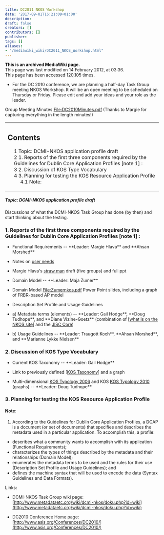 ```yaml
---
title: DC2011 NKOS Workshop
date: '2017-09-01T16:21:09+01:00'
description: 
draft: false
creators: []
contributors: []
publisher: 
tags: []
aliases:
- "/mediawiki_wiki/DC2011_NKOS_Workshop.html"
---
```


 **This is an archived MediaWiki page.**  
This page was last modified on 14 February 2012, at 03:36.  
This page has been accessed 120,105 times.

- For the DC 2010 conference, we are planning a half-day Task Group meeting NKOS Workshop. It will be an open meeting to be scheduled on Thursday or Friday. Please edit and add your ideas and your role as the leader. 

Group Meeting Minutes [File:DC2010Minutes.pdf](/mediawiki_wiki/files/DC2010Minutes.pdf) (Thanks to Margie for capturing everything in the length minutes!)

<table id="toc" class="toc">
  <tr>
    <td>
      <div id="toctitle">
        <h2>Contents</h2>
      </div>
      <ul>
        <li class="toclevel-1 tocsection-1"><a href="#Topic:_DCMI-NKOS_application_profile_draft"><span class="tocnumber">1</span> <span class="toctext">Topic: DCMI-NKOS application profile draft</span></a></li>
        <li class="toclevel-1 tocsection-2"><a href="#1._Reports_of_the_first_three_components_required_by_the_Guidelines_for_Dublin_Core_Application_Profiles_.5Bnote_1.5D_:"><span class="tocnumber">2</span> <span class="toctext">1. Reports of the first three components required by the Guidelines for Dublin Core Application Profiles [note 1] :</span></a></li>
        <li class="toclevel-1 tocsection-3"><a href="#2._Discussion_of_KOS_Type_Vocabulary"><span class="tocnumber">3</span> <span class="toctext">2. Discussion of KOS Type Vocabulary</span></a></li>
        <li class="toclevel-1 tocsection-4">
          <a href="#3._Planning_for_testing_the_KOS_Resource_Application_Profile"><span class="tocnumber">4</span> <span class="toctext">3. Planning for testing the KOS Resource Application Profile</span></a>
          <ul>
            <li class="toclevel-2 tocsection-5"><a href="#Note:"><span class="tocnumber">4.1</span> <span class="toctext">Note:</span></a></li>
          </ul>
        </li>
      </ul>
    </td>
  </tr>
</table>

##### Topic: DCMI-NKOS application profile draft 

Discussions of what the DCMI-NKOS Task Group has done (by then) and start thinking about the testing.

### 1. Reports of the first three components required by the Guidelines for Dublin Core Application Profiles [note 1]&nbsp;: 

- Functional Requirements -- \*\*Leader: Margie Hlava\*\* and \*\*Ahsan Morshed\*\*
- Notes on [user needs](/mediawiki_wiki/User_needs.md)
- Margie Hlava's [straw man](/mediawiki_wiki/Straw_man.md) draft (five groups) and full ppt

- Domain Model -- \*\*Leader: Maja Zumer\*\*
- Domain Model [File:Zumernkos.pdf](/mediawiki_wiki/files/Zumernkos.pdf) Power Point slides, including a graph of FRBR-based AP model

- Description Set Profile and Usage Guidelines
- a) Metadata terms (elements) -- \*\*Leader: Gail Hodge\*\*, \*\*Doug Tudhope\*\*, and \*\*Diane Vizine-Goetz\*\* (combination of [[what is on the NKOS site](http://nkos.slis.kent.edu/registry3.htm)] and the [JISC Core](/index.php?title=JISC_Core&action=edit&redlink=1 "JISC Core (page does not exist)"))
- b) Usage Guidelines -- \*\*Leader: Traugott Koch\*\*, \*\*Ahsan Morshed\*\*, and \*\*Marianne Lykke Nielsen\*\*

### 2. Discussion of KOS Type Vocabulary 

- Current KOS Taxonomy -- \*\*Leader: Gail Hodge\*\*
- Link to previously defined [[KOS Taxonomy](http://nkos.slis.kent.edu/KOS_taxonomy.htm)] and a graph

- Multi-dimensional [KOS Typology 2006](/index.php?title=KOS_Typology_2006&action=edit&redlink=1 "KOS Typology 2006 (page does not exist)") and KOS [KOS Typology 2010](/index.php?title=KOS_Typology_2010&action=edit&redlink=1 "KOS Typology 2010 (page does not exist)") (graphs) -- \*\*Leader: Doug Tudhope\*\*

### 3. Planning for testing the KOS Resource Application Profile 

#### Note: 

1. According to the Guidelines for Dublin Core Application Profiles, a DCAP is a document (or set of documents) that specifies and describes the metadata used in a particular application. To accomplish this, a profile:

- describes what a community wants to accomplish with its application (Functional Requirements);
- characterizes the types of things described by the metadata and their relationships (Domain Model);
- enumerates the metadata terms to be used and the rules for their use (Description Set Profile and Usage Guidelines); and
- defines the machine syntax that will be used to encode the data (Syntax Guidelines and Data Formats).

Links:

- DCMI-NKOS Task Group wiki page: [http://www.metadataetc.org/wiki/dcmi-nkos/doku.php?id=wiki](http://www.metadataetc.org/wiki/dcmi-nkos/doku.php?id=wiki)

- DC2010 Conference Home page: [http://www.asis.org/Conferences/DC2010/](http://www.asis.org/Conferences/DC2010/)

